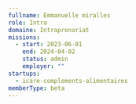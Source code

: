 ```yaml
---
fullname: Emmanuelle miralles
role: Intra
domaine: Intraprenariat
missions:
  - start: 2023-06-01
    end: 2024-04-02
    status: admin
    employer: ""
startups:
  - icare-complements-alimentaires
memberType: beta
---
```

